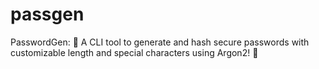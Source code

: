 # passgen
PasswordGen: 🔐 A CLI tool to generate and hash secure passwords with customizable length and special characters using Argon2! 🚀
